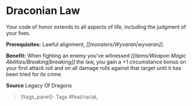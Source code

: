 ﻿---
cssclass: [feats]

---
# Draconian Law

Your code of honor extends to all aspects of life, including the judgment of your foes.

**Prerequisites:** Lawful alignment, _[[monsters/Wyvaran|wyvaran]]_.

**Benefit:** When fighting an enemy you've witnessed _[[items/Weapon Magic Abilities/Breaking|breaking]]_ the law, you gain a +1 circumstance bonus on your first attack roll and on all damage rolls against that target until it has been tried for its crime.

**Source** Legacy Of Dragons
>[!tags_panel]- Tags
> #feat/racial, 